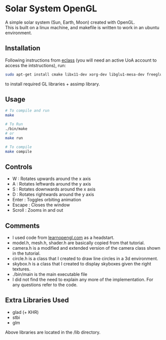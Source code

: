 # Solar System OpenGL

A simple solar system (Sun, Earth, Moon) created with OpenGL.  
This is built on a linux machine, and makefile is written to work in an ubuntu environment.

## Installation

Following instructions from [eclass](https://eclass.uoa.gr/modules/document/file.php/D35/OpenGL/%CE%95%CF%81%CE%B3%CE%B1%CF%83%CF%84%CE%AE%CF%81%CE%B9%CE%B1%202019/opengl33_ubuntu1804_installation.txt) (you will need an active UoA account to access the intstructions), run:

```sh
sudo apt-get install cmake libx11-dev xorg-dev libglu1-mesa-dev freeglut3-dev libglew1.5 libglew1.5-dev libglu1-mesa libglu1-mesa-dev libgl1-mesa-glx libgl1-mesa-dev libglfw3-dev libglfw3 libassimp-dev assimp-utils
```

to install required GL libraries + assimp library.

## Usage

```sh
# To compile and run
make

# To Run
./bin/make
# or
make run

# To compile
make compile
```

## Controls

* W : Rotates upwards around the x axis
* A : Rotates leftwards around the y axis
* S : Rotates downwards around the x axis
* D : Rotates rightwards around the y axis
* Enter : Toggles orbiting animation
* Escape : Closes the window
* Scroll : Zooms in and out

## Comments

* I used code from [learnopengl.com](learnopengl.com) as a headstart.
* model.h, mesh.h, shader.h are basically copied from that tutorial.
* camera.h is a modified and extended version of the camera class shown in the tutorial.
* circle.h is a class that I created to draw line circles in a 3d environment.
* skybox.h is a class that I created to display skyboxes given the right textures.
* ./bin/main is the main executable file
* I did not find the need to explain any more of the implementation. For any questions refer to the code.

## Extra Libraries Used

* glad (+ KHR)
* stbi
* glm

Above libraries are located in the /lib directory.
